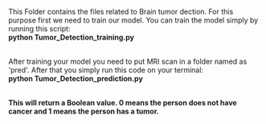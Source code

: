 This Folder contains the files related to Brain tumor dection. For this purpose first we need to train our model. 
You can train the model simply by running this script:<br>
<b>python Tumor_Detection_training.py</b><br><br>

After training your model you need to put MRI scan in a folder named as 'pred'. After that you simply run this code on your terminal:<br>
<b>python Tumor_Detection_prediction.py<b/><br><br>

This will return a Boolean value. 0 means the person does not have cancer and 1 means the person has a tumor.
